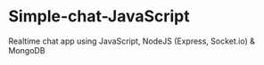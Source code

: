 # Simple-chat-JavaScript
Realtime chat app using JavaScript, NodeJS (Express, Socket.io) &amp; MongoDB
